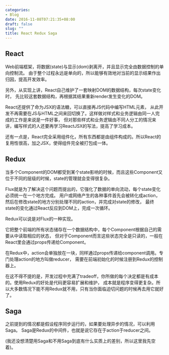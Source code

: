```yaml
---
categories:
- Blog
date: 2016-11-08T07:21:35+08:00
draft: false
slug: ""
title: React Redux Saga
---
```


## React

Web前端框架，将数据(state)与显示(dom)剥离开，并且显示完全由数据控制的单向控制流。
由于整个过程永远是单向的，所以能够有效地对当前的显示结果作出归因，提高开发效率。

另外，从实现上讲，React自己维护了一套映射DOM的数据结构，每次state变化时，
先比较这套数据结构，再根据其结果重新render发生变化的DOM。

React还提供了命为JSX的语法糖，可以直接再JS代码中编写HTML元素，
从此开发不再需要在JS与HTML之间来回切换了。这样做对样式和业务逻辑由同一人完成的工作是来说是一件好事，
但对那些样式和业务逻辑由不同人分工的情况来讲，编写样式的人还要再学习ReactJSX的写法，提高了学习成本。

还有一点是，React完全采用组件化，所有东西都是由组件构成的。所以React的复用性很高，加之JSX，使得组件完全被打包成一体。

## Redux

当多个Component的DOM都受到某个state影响的时候，而且这些Component又位于不同的层级的时候，state的管理就会变得很复杂。

Flux就是为了解决这个问题而提出的，它强化了数据的单向流动，每个state变化必须统一在一个地方完成。
用户或网络产生的各种事件首先会被转化成action，然后在修改state的地方分别处理不同的action，并完成对state的修改，
最终state的变化通过React反应到DOM上，完成一次循环。

Redux可以说是对Flux的一种实现。

它把整个前端的所有状态储存在一个数据结构中，每个Component根据自己的需要从中读取相应的状态，
但对于Component而言这些状态完全是只读的，一般在React里会通过props传递给Component。

在Redux中，action会单独放在一块，同样通过props传递给component调用。专门处理action的地方叫做reducer，
需要在前端初始化的时候注册到Redux的控制器上。

在这不得不提的是，开发过程中充满了tradeoff，你所做的每个决定都是有成本的。使用Redux的好处是代码更容易扩展和维护，
成本就是程序变得更复杂。所以大多数情况下能不用Redux就不用，只有当你面临迫切问题的时候再去用它就好了。

## Saga 

之前提到的情况都是假设程序同步运行的，如果要处理异步的情况，可以利用Saga。
Saga是Redux的中间件，也就是说它存在于action于reducer之间。

(我还没想清楚用Saga和不用Saga到底有什么实质上的差别，所以这里我先空着)。
